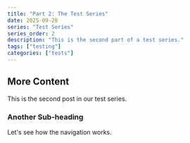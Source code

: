 ```yaml
---
title: "Part 2: The Test Series"
date: 2025-09-28
series: "Test Series"
series_order: 2
description: "This is the second part of a test series."
tags: ["testing"]
categories: ["tests"]
---
```


## More Content

This is the second post in our test series.

### Another Sub-heading

Let's see how the navigation works.
